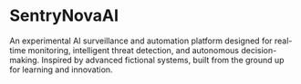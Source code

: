 # SentryNovaAI
An experimental AI surveillance and automation platform designed for real-time monitoring, intelligent threat detection, and autonomous decision-making. Inspired by advanced fictional systems, built from the ground up for learning and innovation.
